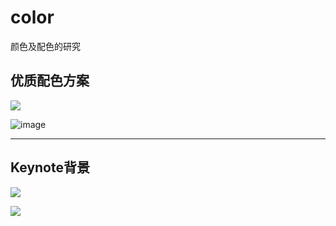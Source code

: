 # color
颜色及配色的研究




## 优质配色方案


![](https://user-images.githubusercontent.com/15868458/69495246-d7e85b80-0eff-11ea-9f34-3b9cf7a77a91.png)

![image](https://user-images.githubusercontent.com/15868458/69495279-2564c880-0f00-11ea-80c4-34195d640f6a.png)


---

## Keynote背景

![](https://user-images.githubusercontent.com/15868458/69495788-b9855e80-0f05-11ea-9237-447ccde98a28.jpg)


![](https://user-images.githubusercontent.com/15868458/69495828-4cbe9400-0f06-11ea-894e-4a6d37d297a7.jpg)
